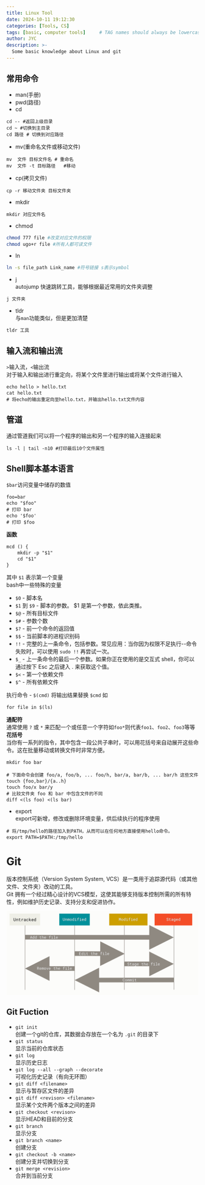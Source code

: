 ```yaml
---
title: Linux Tool
date: 2024-10-11 19:12:30 
categories: [Tools, CS]
tags: [basic, computer tools]     # TAG names should always be lowercase
author: JYC
description: >-
  Some basic knowledge about Linux and git
--- 
```



## 常用命令
- man(手册)
- pwd(路径)
- cd
```shell
cd -- #返回上级目录
cd ~ #切换到主目录
cd 路径 # 切换到对应路径
```
- mv(重命名文件或移动文件)
```shell
mv  文件 目标文件名 # 重命名 
mv  文件 -t 目标路径   #移动
```
- cp(拷贝文件)
```shell
cp -r 移动文件夹 目标文件夹 
```
- mkdir
``` shell
mkdir 对应文件名
```
- chmod
```bash
chmod 777 file #改变对应文件的权限
chmod ugo+r file #所有人都可读文件 
```
- ln
 ```bash
ln -s file_path Link_name #符号链接 s表示symbol
```
- j  
autojump 快速跳转工具，能够根据最近常用的文件夹调整
```bash
j 文件夹
```
- tldr  
与`man`功能类似，但是更加清楚
```bash
tldr 工具
```
## 输入流和输出流

`>`输入流，`<`输出流  
对于输入和输出进行重定向，将某个文件里进行输出或将某个文件进行输入
```shell
echo hello > hello.txt
cat hello.txt 
# 将echo的输出重定向至hello.txt，并输出hello.txt文件内容
```
## 管道
通过管道我们可以将一个程序的输出和另一个程序的输入连接起来
```shell
ls -l | tail -n10 #打印最后10个文件属性
```

## Shell脚本基本语言
`$bar`访问变量中储存的数值
```shell
foo=bar
echo "$foo"
# 打印 bar
echo '$foo'
# 打印 $foo
```
**函数**
```shell
mcd () {
    mkdir -p "$1"
    cd "$1"
}
```
其中 `$1` 表示第一个变量  
bash中一些特殊的变量

- `$0` - 脚本名
- `$1` 到 `$9` - 脚本的参数。 $1 是第一个参数，依此类推。
- `$@` - 所有目标文件
- `$#` - 参数个数
- `$?` - 前一个命令的返回值
- `$$` - 当前脚本的进程识别码
- `!!` - 完整的上一条命令，包括参数。常见应用：当你因为权限不足执行--命令失败时，可以使用 `sudo !!` 再尝试一次。
- `$_` - 上一条命令的最后一个参数。如果你正在使用的是交互式 shell，你可以通过按下 Esc 之后键入 . 来获取这个值。
- `$<` - 第一个依赖文件
- `$^` - 所有依赖文件

执行命令 - `$(cmd)` 将输出结果替换 `$cmd` 如
```shell
for file in $(ls)
```
**通配符**  
通常使用 `?` 或 `*` 来匹配一个或任意一个字符如`foo*`则代表`foo1`、`foo2`、`foo3`等等  
**花括号**   
  当你有一系列的指令，其中包含一段公共子串时，可以用花括号来自动展开这些命令。这在批量移动或转换文件时非常方便。  

```shell
mkdir foo bar

# 下面命令会创建 foo/a, foo/b, ... foo/h, bar/a, bar/b, ... bar/h 这些文件
touch {foo,bar}/{a..h}
touch foo/x bar/y
# 比较文件夹 foo 和 bar 中包含文件的不同
diff <(ls foo) <(ls bar)

```
- export  
export可新增，修改或删除环境变量，供后续执行的程序使用  
```shell
# 将/tmp/hello的路径加入到PATH，从而可以在任何地方直接使用hello命令。
export PATH=$PATH:/tmp/hello
```
# Git

版本控制系统（Version System System, VCS）是一类用于追踪源代码（或其他文件、文件夹）改动的工具。\
Git 拥有一个经过精心设计的VCS模型，这使其能够支持版本控制所需的所有特性，例如维护历史记录、支持分支和促进协作。

![不带链接的图片](../assets/img/git.png "avater")
## Git Fuction

 - `git init`  
  创建一个git的仓库，其数据会存放在一个名为 `.git` 的目录下
 - `git status`  
  显示当前的仓库状态
  - `git log`  
  显示历史日志
  - `git log --all --graph --decorate`    
  可视化历史记录（有向无环图）
  - `git diff <filename>`  
  显示与暂存区文件的差异
  - `git diff <revison> <filename>`  
  显示某个文件两个版本之间的差异
  - `git checkout <revison>`  
  显示HEAD和目前的分支
  - `git branch`  
  显示分支
  - `git branch <name>`  
  创建分支
  - `git checkout -b <name>`  
  创建分支并切换到分支
  - `git merge <revision>`  
  合并到当前分支 
